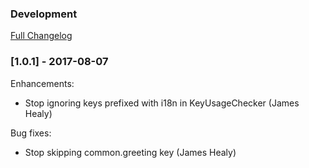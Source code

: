 ### Development
[Full Changelog](https://github.com/conversation/i18n-hygiene/compare/v1.0.0...master)

### [1.0.1] - 2017-08-07

Enhancements:

* Stop ignoring keys prefixed with i18n in KeyUsageChecker (James Healy)

Bug fixes:

* Stop skipping common.greeting key (James Healy)
